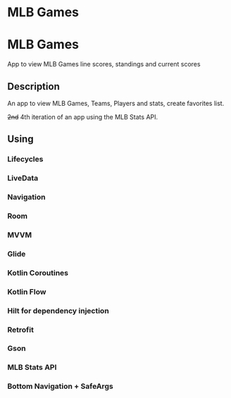 # MLB Games


# MLB Games 

App to view MLB Games line scores, standings and current scores

## Description

An app to view MLB Games, Teams, Players and stats, create favorites list.


<s>2nd</s> 4th iteration of an app using the MLB Stats API.



## Using

  ### Lifecycles
  ### LiveData
  ### Navigation
  ### Room
  ### MVVM
  ### Glide
  ### Kotlin Coroutines
  ### Kotlin Flow
  ### Hilt for dependency injection
  ### Retrofit
  ### Gson
  ### MLB Stats API 
  ### Bottom Navigation + SafeArgs 
